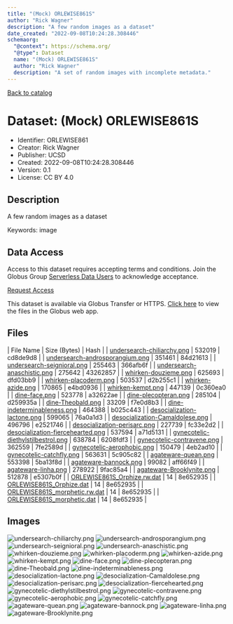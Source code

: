```yaml
---
title: "(Mock) ORLEWISE861S"
author: "Rick Wagner"
description: "A few random images as a dataset"
date_created: "2022-09-08T10:24:28.308446"
schemaorg:
  "@context": https://schema.org/
  "@type": Dataset
  name: "(Mock) ORLEWISE861S"
  author: "Rick Wagner"
  description: "A set of random images with incomplete metadata."
---
```


[Back to catalog](../#datasets)

# Dataset: (Mock) ORLEWISE861S

- Identifier: ORLEWISE861
- Creator: Rick Wagner
- Publisher: UCSD
- Created: 2022-09-08T10:24:28.308446
- Version: 0.1
- License: CC BY 4.0
## Description
A few random images as a dataset

Keywords: image
## Data Access

Access to this dataset requires accepting terms and conditions. Join the Globus Group [Serverless Data Users](https://app.globus.org/groups/260da91f-3496-11ed-b941-972795fc9504) to acknowledge acceptance.

[Request Access](https://app.globus.org/groups/260da91f-3496-11ed-b941-972795fc9504/join)

This dataset is available via Globus Transfer or HTTPS.
[Click here](https://app.globus.org/file-manager?origin_id=527fe9c0-5782-4a2a-a097-ea2f06fe68ab&origin_path=/allusers/ORLEWISE861/) to view the files in the Globus web app.

## Files

| File Name | Size (Bytes) | Hash |
| [undersearch-chiliarchy.png](https://g-079c7d.ca528.03c0.data.globus.org/allusers/ORLEWISE861/undersearch-chiliarchy.png) | 532019 | cd8de9d8 |
| [undersearch-androsporangium.png](https://g-079c7d.ca528.03c0.data.globus.org/allusers/ORLEWISE861/undersearch-androsporangium.png) | 351461 | 84d21613 |
| [undersearch-seignioral.png](https://g-079c7d.ca528.03c0.data.globus.org/allusers/ORLEWISE861/undersearch-seignioral.png) | 255463 | 366afb6f |
| [undersearch-anaschistic.png](https://g-079c7d.ca528.03c0.data.globus.org/allusers/ORLEWISE861/undersearch-anaschistic.png) | 275642 | 43262857 |
| [whirken-douzieme.png](https://g-079c7d.ca528.03c0.data.globus.org/allusers/ORLEWISE861/whirken-douzieme.png) | 625693 | dfd03bb9 |
| [whirken-placoderm.png](https://g-079c7d.ca528.03c0.data.globus.org/allusers/ORLEWISE861/whirken-placoderm.png) | 503537 | d2b255c1 |
| [whirken-azide.png](https://g-079c7d.ca528.03c0.data.globus.org/allusers/ORLEWISE861/whirken-azide.png) | 170865 | e4bd0936 |
| [whirken-kempt.png](https://g-079c7d.ca528.03c0.data.globus.org/allusers/ORLEWISE861/whirken-kempt.png) | 447139 | 0c360ea0 |
| [dine-face.png](https://g-079c7d.ca528.03c0.data.globus.org/allusers/ORLEWISE861/dine-face.png) | 523778 | a32622ae |
| [dine-plecopteran.png](https://g-079c7d.ca528.03c0.data.globus.org/allusers/ORLEWISE861/dine-plecopteran.png) | 285104 | d259935a |
| [dine-Theobald.png](https://g-079c7d.ca528.03c0.data.globus.org/allusers/ORLEWISE861/dine-Theobald.png) | 33209 | f7e0d8b3 |
| [dine-indeterminableness.png](https://g-079c7d.ca528.03c0.data.globus.org/allusers/ORLEWISE861/dine-indeterminableness.png) | 464388 | b025c443 |
| [desocialization-lactone.png](https://g-079c7d.ca528.03c0.data.globus.org/allusers/ORLEWISE861/desocialization-lactone.png) | 599065 | 76a0a1d3 |
| [desocialization-Camaldolese.png](https://g-079c7d.ca528.03c0.data.globus.org/allusers/ORLEWISE861/desocialization-Camaldolese.png) | 496796 | e2521746 |
| [desocialization-perisarc.png](https://g-079c7d.ca528.03c0.data.globus.org/allusers/ORLEWISE861/desocialization-perisarc.png) | 227739 | fc33e2d2 |
| [desocialization-fiercehearted.png](https://g-079c7d.ca528.03c0.data.globus.org/allusers/ORLEWISE861/desocialization-fiercehearted.png) | 537594 | a71d5131 |
| [gynecotelic-diethylstilbestrol.png](https://g-079c7d.ca528.03c0.data.globus.org/allusers/ORLEWISE861/gynecotelic-diethylstilbestrol.png) | 638784 | 6208fdf3 |
| [gynecotelic-contravene.png](https://g-079c7d.ca528.03c0.data.globus.org/allusers/ORLEWISE861/gynecotelic-contravene.png) | 362559 | 7fe2589d |
| [gynecotelic-aerophobic.png](https://g-079c7d.ca528.03c0.data.globus.org/allusers/ORLEWISE861/gynecotelic-aerophobic.png) | 150479 | 4eb2ad10 |
| [gynecotelic-catchfly.png](https://g-079c7d.ca528.03c0.data.globus.org/allusers/ORLEWISE861/gynecotelic-catchfly.png) | 563631 | 5c905c82 |
| [agateware-quean.png](https://g-079c7d.ca528.03c0.data.globus.org/allusers/ORLEWISE861/agateware-quean.png) | 553398 | 5ba13f8d |
| [agateware-bannock.png](https://g-079c7d.ca528.03c0.data.globus.org/allusers/ORLEWISE861/agateware-bannock.png) | 99082 | aff66f49 |
| [agateware-linha.png](https://g-079c7d.ca528.03c0.data.globus.org/allusers/ORLEWISE861/agateware-linha.png) | 278922 | 9fac85a4 |
| [agateware-Brooklynite.png](https://g-079c7d.ca528.03c0.data.globus.org/allusers/ORLEWISE861/agateware-Brooklynite.png) | 512878 | e5307b0f |
| [ORLEWISE861S_Orphize.rw.dat](https://g-079c7d.ca528.03c0.data.globus.org/allusers/ORLEWISE861/ORLEWISE861S_Orphize.rw.dat) | 14 | 8e652935 |
| [ORLEWISE861S_Orphize.dat](https://g-079c7d.ca528.03c0.data.globus.org/allusers/ORLEWISE861/ORLEWISE861S_Orphize.dat) | 14 | 8e652935 |
| [ORLEWISE861S_morphetic.rw.dat](https://g-079c7d.ca528.03c0.data.globus.org/allusers/ORLEWISE861/ORLEWISE861S_morphetic.rw.dat) | 14 | 8e652935 |
| [ORLEWISE861S_morphetic.dat](https://g-079c7d.ca528.03c0.data.globus.org/allusers/ORLEWISE861/ORLEWISE861S_morphetic.dat) | 14 | 8e652935 |

## Images
![undersearch-chiliarchy.png](https://g-079c7d.ca528.03c0.data.globus.org/allusers/ORLEWISE861/undersearch-chiliarchy.png) ![undersearch-androsporangium.png](https://g-079c7d.ca528.03c0.data.globus.org/allusers/ORLEWISE861/undersearch-androsporangium.png) ![undersearch-seignioral.png](https://g-079c7d.ca528.03c0.data.globus.org/allusers/ORLEWISE861/undersearch-seignioral.png) ![undersearch-anaschistic.png](https://g-079c7d.ca528.03c0.data.globus.org/allusers/ORLEWISE861/undersearch-anaschistic.png) ![whirken-douzieme.png](https://g-079c7d.ca528.03c0.data.globus.org/allusers/ORLEWISE861/whirken-douzieme.png) ![whirken-placoderm.png](https://g-079c7d.ca528.03c0.data.globus.org/allusers/ORLEWISE861/whirken-placoderm.png) ![whirken-azide.png](https://g-079c7d.ca528.03c0.data.globus.org/allusers/ORLEWISE861/whirken-azide.png) ![whirken-kempt.png](https://g-079c7d.ca528.03c0.data.globus.org/allusers/ORLEWISE861/whirken-kempt.png) ![dine-face.png](https://g-079c7d.ca528.03c0.data.globus.org/allusers/ORLEWISE861/dine-face.png) ![dine-plecopteran.png](https://g-079c7d.ca528.03c0.data.globus.org/allusers/ORLEWISE861/dine-plecopteran.png) ![dine-Theobald.png](https://g-079c7d.ca528.03c0.data.globus.org/allusers/ORLEWISE861/dine-Theobald.png) ![dine-indeterminableness.png](https://g-079c7d.ca528.03c0.data.globus.org/allusers/ORLEWISE861/dine-indeterminableness.png) ![desocialization-lactone.png](https://g-079c7d.ca528.03c0.data.globus.org/allusers/ORLEWISE861/desocialization-lactone.png) ![desocialization-Camaldolese.png](https://g-079c7d.ca528.03c0.data.globus.org/allusers/ORLEWISE861/desocialization-Camaldolese.png) ![desocialization-perisarc.png](https://g-079c7d.ca528.03c0.data.globus.org/allusers/ORLEWISE861/desocialization-perisarc.png) ![desocialization-fiercehearted.png](https://g-079c7d.ca528.03c0.data.globus.org/allusers/ORLEWISE861/desocialization-fiercehearted.png) ![gynecotelic-diethylstilbestrol.png](https://g-079c7d.ca528.03c0.data.globus.org/allusers/ORLEWISE861/gynecotelic-diethylstilbestrol.png) ![gynecotelic-contravene.png](https://g-079c7d.ca528.03c0.data.globus.org/allusers/ORLEWISE861/gynecotelic-contravene.png) ![gynecotelic-aerophobic.png](https://g-079c7d.ca528.03c0.data.globus.org/allusers/ORLEWISE861/gynecotelic-aerophobic.png) ![gynecotelic-catchfly.png](https://g-079c7d.ca528.03c0.data.globus.org/allusers/ORLEWISE861/gynecotelic-catchfly.png) ![agateware-quean.png](https://g-079c7d.ca528.03c0.data.globus.org/allusers/ORLEWISE861/agateware-quean.png) ![agateware-bannock.png](https://g-079c7d.ca528.03c0.data.globus.org/allusers/ORLEWISE861/agateware-bannock.png) ![agateware-linha.png](https://g-079c7d.ca528.03c0.data.globus.org/allusers/ORLEWISE861/agateware-linha.png) ![agateware-Brooklynite.png](https://g-079c7d.ca528.03c0.data.globus.org/allusers/ORLEWISE861/agateware-Brooklynite.png) 



